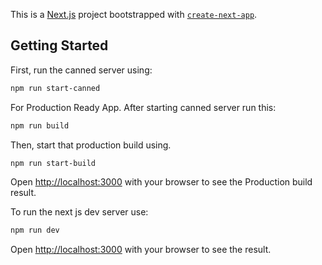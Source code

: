 This is a [Next.js](https://nextjs.org/) project bootstrapped with [`create-next-app`](https://github.com/vercel/next.js/tree/canary/packages/create-next-app).

## Getting Started

First, run the canned server using:

```bash
npm run start-canned
```

For Production Ready App. After starting canned server run this:

```bash
npm run build
```

Then, start that production build using.

```bash
npm run start-build
```

Open [http://localhost:3000](http://localhost:3000) with your browser to see the Production build result.

To run the next js dev server use:

```bash
npm run dev
```

Open [http://localhost:3000](http://localhost:3000) with your browser to see the result.
